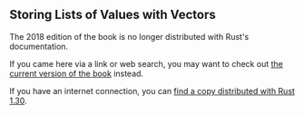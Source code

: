 ## Storing Lists of Values with Vectors

The 2018 edition of the book is no longer distributed with Rust's documentation.

If you came here via a link or web search, you may want to check out [the current
version of the book](../ch08-01-vectors.md) instead.

If you have an internet connection, you can [find a copy distributed with
Rust
1.30](https://doc.rust-lang.org/1.30.0/book/2018-edition/ch08-01-vectors.html).